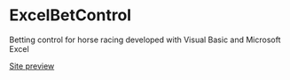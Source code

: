 # ExcelBetControl
 Betting control for horse racing developed with Visual Basic and Microsoft Excel
 
 
[Site preview](/BetControl.png)
